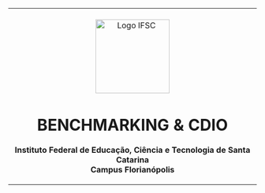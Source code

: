<table align="center"><tr><td align="center" width="9999"><br>
<img src="../Imagens/logo.png" align="center" width="150" alt="Logo IFSC">

# BENCHMARKING & CDIO

<b>Instituto Federal de Educação, Ciência e Tecnologia de Santa Catarina<br>
Campus Florianópolis<br></b>
</td></tr></table>
